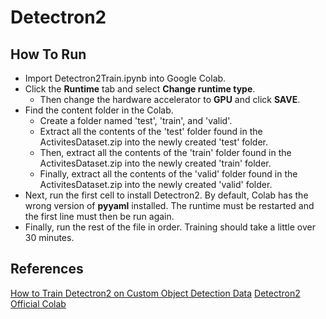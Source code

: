 # Detectron2

## How To Run
* Import Detectron2Train.ipynb into Google Colab.
* Click the **Runtime** tab and select **Change runtime type**.
  * Then change the hardware accelerator to **GPU** and click **SAVE**.
* Find the content folder in the Colab.
  * Create a folder named 'test', 'train', and 'valid'.
  * Extract all the contents of the 'test' folder found in the ActivitesDataset.zip into the newly created 'test' folder.
  * Then, extract all the contents of the 'train' folder found in the ActivitesDataset.zip into the newly created 'train' folder.
  * Finally, extract all the contents of the 'valid' folder found in the ActivitesDataset.zip into the newly created 'valid' folder.
* Next, run the first cell to install Detectron2. By default, Colab has the wrong version of **pyyaml** installed. The runtime must be restarted and the first line must then be run again.
* Finally, run the rest of the file in order. Training should take a little over 30 minutes.

## References
[How to Train Detectron2 on Custom Object Detection Data](https://github.com/fefong/markdown_readme#link)
[Detectron2 Official Colab](https://colab.research.google.com/drive/16jcaJoc6bCFAQ96jDe2HwtXj7BMD_-m5)

